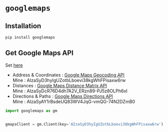 # `googlemaps`


## Installation

```sh
pip install googlemaps
```

## Get Google Maps API

Set [here](https://developers.google.com/maps/)

* Address & Coordinates : [Google Maps Geocoding API](https://developers.google.com/maps/documentation/geocoding/start)  
Mine : AIzaSyD3hyIgUZotbLboevi38kgWhFPisaxw6rw  
* Distances : [Google Maps Distance Matrix API](https://developers.google.com/maps/documentation/distance-matrix/)  
Mine : AIzaSyDcR76D4dh7A2V_ERzn89-PJ5z8OLPh6xI
* Directions & Paths : [Google Maps Directions API](https://developers.google.com/maps/documentation/directions/)  
Mine : AIzaSyAY1rBsdeUQ83WV4JqG-vmQG-74N2DZmB0  


```py
import googlemaps as gm


gmapsClient = gm.Client(key='AIzaSyD3hyIgUZotbLboevi38kgWhFPisaxw6rw')
```


